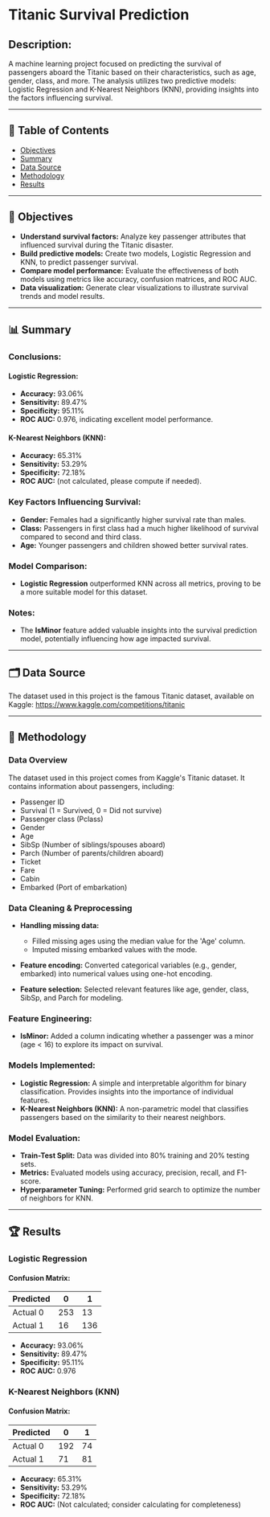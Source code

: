 # Titanic Survival Prediction

## Description:
A machine learning project focused on predicting the survival of passengers aboard the Titanic based on their characteristics, such as age, gender, class, and more. The analysis utilizes two predictive models: Logistic Regression and K-Nearest Neighbors (KNN), providing insights into the factors influencing survival.

---

## 📑 Table of Contents
- [Objectives](#-objectives)
- [Summary](#-summary)
- [Data Source](#-data-source)
- [Methodology](#-methodology)
- [Results](#-results)

---

## 🎯 Objectives
- **Understand survival factors:** Analyze key passenger attributes that influenced survival during the Titanic disaster.
- **Build predictive models:** Create two models, Logistic Regression and KNN, to predict passenger survival.
- **Compare model performance:** Evaluate the effectiveness of both models using metrics like accuracy, confusion matrices, and ROC AUC.
- **Data visualization:** Generate clear visualizations to illustrate survival trends and model results.

---

## 📊 Summary

### Conclusions:

#### Logistic Regression:
- **Accuracy:** 93.06%
- **Sensitivity:** 89.47%
- **Specificity:** 95.11%
- **ROC AUC:** 0.976, indicating excellent model performance.

#### K-Nearest Neighbors (KNN):
- **Accuracy:** 65.31%
- **Sensitivity:** 53.29%
- **Specificity:** 72.18%
- **ROC AUC:** (not calculated, please compute if needed).

### Key Factors Influencing Survival:
- **Gender:** Females had a significantly higher survival rate than males.
- **Class:** Passengers in first class had a much higher likelihood of survival compared to second and third class.
- **Age:** Younger passengers and children showed better survival rates.

### Model Comparison:
- **Logistic Regression** outperformed KNN across all metrics, proving to be a more suitable model for this dataset.

### Notes:
- The **IsMinor** feature added valuable insights into the survival prediction model, potentially influencing how age impacted survival.

---

## 🗂️ Data Source
The dataset used in this project is the famous Titanic dataset, available on Kaggle: https://www.kaggle.com/competitions/titanic

---

## 📝 Methodology

### Data Overview
The dataset used in this project comes from Kaggle's Titanic dataset. It contains information about passengers, including:

- Passenger ID
- Survival (1 = Survived, 0 = Did not survive)
- Passenger class (Pclass)
- Gender
- Age
- SibSp (Number of siblings/spouses aboard)
- Parch (Number of parents/children aboard)
- Ticket
- Fare
- Cabin
- Embarked (Port of embarkation)

### Data Cleaning & Preprocessing

- **Handling missing data:**
  - Filled missing ages using the median value for the 'Age' column.
  - Imputed missing embarked values with the mode.

- **Feature encoding:** Converted categorical variables (e.g., gender, embarked) into numerical values using one-hot encoding.

- **Feature selection:** Selected relevant features like age, gender, class, SibSp, and Parch for modeling.

### Feature Engineering:
- **IsMinor:** Added a column indicating whether a passenger was a minor (age < 16) to explore its impact on survival.

### Models Implemented:
- **Logistic Regression:** A simple and interpretable algorithm for binary classification. Provides insights into the importance of individual features.
- **K-Nearest Neighbors (KNN):** A non-parametric model that classifies passengers based on the similarity to their nearest neighbors.

### Model Evaluation:
- **Train-Test Split:** Data was divided into 80% training and 20% testing sets.
- **Metrics:** Evaluated models using accuracy, precision, recall, and F1-score.
- **Hyperparameter Tuning:** Performed grid search to optimize the number of neighbors for KNN.

---

## 🏆 Results

### Logistic Regression

#### Confusion Matrix:
| Predicted | 0    | 1    |
|-----------|------|------|
| Actual 0  | 253  | 13   |
| Actual 1  | 16   | 136  |

- **Accuracy:** 93.06%
- **Sensitivity:** 89.47%
- **Specificity:** 95.11%
- **ROC AUC:** 0.976

### K-Nearest Neighbors (KNN)

#### Confusion Matrix:
| Predicted | 0    | 1    |
|-----------|------|------|
| Actual 0  | 192  | 74   |
| Actual 1  | 71   | 81   |

- **Accuracy:** 65.31%
- **Sensitivity:** 53.29%
- **Specificity:** 72.18%
- **ROC AUC:** (Not calculated; consider calculating for completeness)
